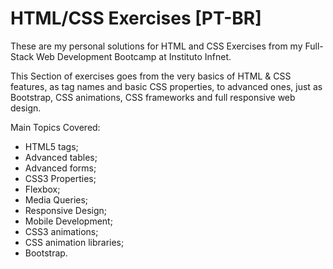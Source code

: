 # HTML/CSS Exercises [PT-BR]
These are my personal solutions for HTML and CSS Exercises from my Full-Stack Web Development Bootcamp at Instituto Infnet.

This Section of exercises goes from the very basics of HTML & CSS features, as tag names and basic CSS properties, to advanced ones, just as Bootstrap, CSS animations, CSS frameworks and full responsive web design.

Main Topics Covered:

- HTML5 tags;
- Advanced tables;
- Advanced forms;
- CSS3 Properties;
- Flexbox;
- Media Queries;
- Responsive Design;
- Mobile Development;
- CSS3 animations;
- CSS animation libraries;
- Bootstrap.
